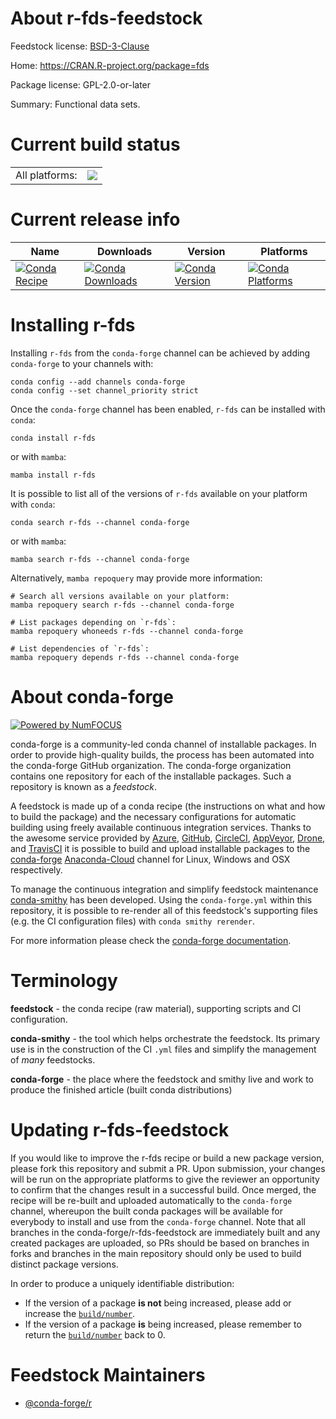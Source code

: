 About r-fds-feedstock
=====================

Feedstock license: [BSD-3-Clause](https://github.com/conda-forge/r-fds-feedstock/blob/main/LICENSE.txt)

Home: https://CRAN.R-project.org/package=fds

Package license: GPL-2.0-or-later

Summary: Functional data sets.

Current build status
====================


<table><tr><td>All platforms:</td>
    <td>
      <a href="https://dev.azure.com/conda-forge/feedstock-builds/_build/latest?definitionId=11321&branchName=main">
        <img src="https://dev.azure.com/conda-forge/feedstock-builds/_apis/build/status/r-fds-feedstock?branchName=main">
      </a>
    </td>
  </tr>
</table>

Current release info
====================

| Name | Downloads | Version | Platforms |
| --- | --- | --- | --- |
| [![Conda Recipe](https://img.shields.io/badge/recipe-r--fds-green.svg)](https://anaconda.org/conda-forge/r-fds) | [![Conda Downloads](https://img.shields.io/conda/dn/conda-forge/r-fds.svg)](https://anaconda.org/conda-forge/r-fds) | [![Conda Version](https://img.shields.io/conda/vn/conda-forge/r-fds.svg)](https://anaconda.org/conda-forge/r-fds) | [![Conda Platforms](https://img.shields.io/conda/pn/conda-forge/r-fds.svg)](https://anaconda.org/conda-forge/r-fds) |

Installing r-fds
================

Installing `r-fds` from the `conda-forge` channel can be achieved by adding `conda-forge` to your channels with:

```
conda config --add channels conda-forge
conda config --set channel_priority strict
```

Once the `conda-forge` channel has been enabled, `r-fds` can be installed with `conda`:

```
conda install r-fds
```

or with `mamba`:

```
mamba install r-fds
```

It is possible to list all of the versions of `r-fds` available on your platform with `conda`:

```
conda search r-fds --channel conda-forge
```

or with `mamba`:

```
mamba search r-fds --channel conda-forge
```

Alternatively, `mamba repoquery` may provide more information:

```
# Search all versions available on your platform:
mamba repoquery search r-fds --channel conda-forge

# List packages depending on `r-fds`:
mamba repoquery whoneeds r-fds --channel conda-forge

# List dependencies of `r-fds`:
mamba repoquery depends r-fds --channel conda-forge
```


About conda-forge
=================

[![Powered by
NumFOCUS](https://img.shields.io/badge/powered%20by-NumFOCUS-orange.svg?style=flat&colorA=E1523D&colorB=007D8A)](https://numfocus.org)

conda-forge is a community-led conda channel of installable packages.
In order to provide high-quality builds, the process has been automated into the
conda-forge GitHub organization. The conda-forge organization contains one repository
for each of the installable packages. Such a repository is known as a *feedstock*.

A feedstock is made up of a conda recipe (the instructions on what and how to build
the package) and the necessary configurations for automatic building using freely
available continuous integration services. Thanks to the awesome service provided by
[Azure](https://azure.microsoft.com/en-us/services/devops/), [GitHub](https://github.com/),
[CircleCI](https://circleci.com/), [AppVeyor](https://www.appveyor.com/),
[Drone](https://cloud.drone.io/welcome), and [TravisCI](https://travis-ci.com/)
it is possible to build and upload installable packages to the
[conda-forge](https://anaconda.org/conda-forge) [Anaconda-Cloud](https://anaconda.org/)
channel for Linux, Windows and OSX respectively.

To manage the continuous integration and simplify feedstock maintenance
[conda-smithy](https://github.com/conda-forge/conda-smithy) has been developed.
Using the ``conda-forge.yml`` within this repository, it is possible to re-render all of
this feedstock's supporting files (e.g. the CI configuration files) with ``conda smithy rerender``.

For more information please check the [conda-forge documentation](https://conda-forge.org/docs/).

Terminology
===========

**feedstock** - the conda recipe (raw material), supporting scripts and CI configuration.

**conda-smithy** - the tool which helps orchestrate the feedstock.
                   Its primary use is in the construction of the CI ``.yml`` files
                   and simplify the management of *many* feedstocks.

**conda-forge** - the place where the feedstock and smithy live and work to
                  produce the finished article (built conda distributions)


Updating r-fds-feedstock
========================

If you would like to improve the r-fds recipe or build a new
package version, please fork this repository and submit a PR. Upon submission,
your changes will be run on the appropriate platforms to give the reviewer an
opportunity to confirm that the changes result in a successful build. Once
merged, the recipe will be re-built and uploaded automatically to the
`conda-forge` channel, whereupon the built conda packages will be available for
everybody to install and use from the `conda-forge` channel.
Note that all branches in the conda-forge/r-fds-feedstock are
immediately built and any created packages are uploaded, so PRs should be based
on branches in forks and branches in the main repository should only be used to
build distinct package versions.

In order to produce a uniquely identifiable distribution:
 * If the version of a package **is not** being increased, please add or increase
   the [``build/number``](https://docs.conda.io/projects/conda-build/en/latest/resources/define-metadata.html#build-number-and-string).
 * If the version of a package **is** being increased, please remember to return
   the [``build/number``](https://docs.conda.io/projects/conda-build/en/latest/resources/define-metadata.html#build-number-and-string)
   back to 0.

Feedstock Maintainers
=====================

* [@conda-forge/r](https://github.com/conda-forge/r/)

